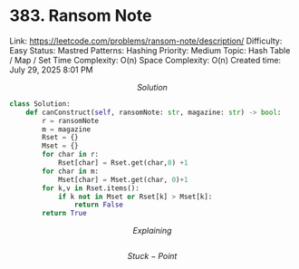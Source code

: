 # 383. Ransom Note

Link: https://leetcode.com/problems/ransom-note/description/
Difficulty: Easy
Status: Mastred
Patterns: Hashing
Priority: Medium
Topic: Hash Table / Map / Set
Time Complexity: O(n)
Space Complexity: O(n)
Created time: July 29, 2025 8:01 PM

$$
Solution
$$

```python
class Solution:
    def canConstruct(self, ransomNote: str, magazine: str) -> bool:
        r = ransomNote
        m = magazine
        Rset = {}
        Mset = {}
        for char in r:
            Rset[char] = Rset.get(char,0) +1
        for char in m:
            Mset[char] = Mset.get(char, 0)+1
        for k,v in Rset.items():   
            if k not in Mset or Rset[k] > Mset[k]:
                return False
        return True
```

$$
Explaining
$$

```

```

$$
Stuck-Point
$$

```

```